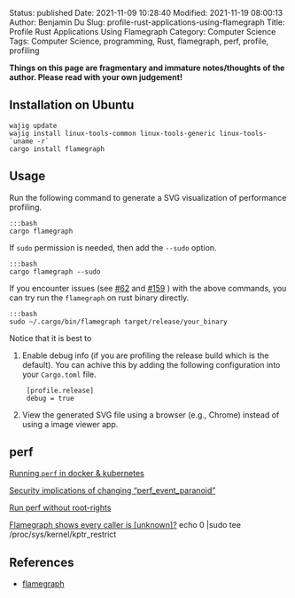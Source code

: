 Status: published
Date: 2021-11-09 10:28:40
Modified: 2021-11-19 08:00:13
Author: Benjamin Du
Slug: profile-rust-applications-using-flamegraph
Title: Profile Rust Applications Using Flamegraph
Category: Computer Science
Tags: Computer Science, programming, Rust, flamegraph, perf, profile, profiling

**Things on this page are fragmentary and immature notes/thoughts of the author. Please read with your own judgement!**

## Installation on Ubuntu
```
wajig update 
wajig install linux-tools-common linux-tools-generic linux-tools-`uname -r`
cargo install flamegraph
```

## Usage

Run the following command to generate a SVG visualization of performance profiling.

    :::bash
    cargo flamegraph

If `sudo` permission is needed, 
then add the `--sudo` option.

    :::bash
    cargo flamegraph --sudo

If you encounter issues 
(see 
[#62](https://github.com/flamegraph-rs/flamegraph/issues/62)
and
[#159](https://github.com/flamegraph-rs/flamegraph/issues/159)
) with the above commands,
you can try run the `flamegraph` on rust binary directly.

    :::bash
    sudo ~/.cargo/bin/flamegraph target/release/your_binary

Notice that it is best to
1. Enable debug info (if you are profiling the release build which is the default).
    You can achive this by adding the following configuration into your `Cargo.toml` file.

        [profile.release]
        debug = true

2. View the generated SVG file using a browser (e.g., Chrome)
    instead of using a image viewer app.

## perf

[Running `perf` in docker & kubernetes](https://medium.com/@geekidea_81313/running-perf-in-docker-kubernetes-7eb878afcd42)

[Security implications of changing “perf_event_paranoid”](https://unix.stackexchange.com/questions/519070/security-implications-of-changing-perf-event-paranoid)

[Run perf without root-rights](https://superuser.com/questions/980632/run-perf-without-root-rights)

[Flamegraph shows every caller is [unknown]?](https://users.rust-lang.org/t/flamegraph-shows-every-caller-is-unknown/52408)
echo 0 |sudo tee /proc/sys/kernel/kptr_restrict

## References

- [flamegraph](https://github.com/flamegraph-rs/flamegraph)
